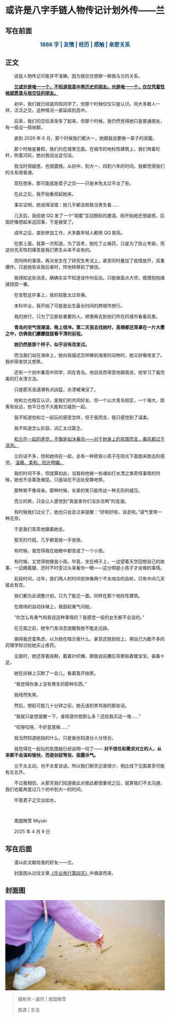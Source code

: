 # 或许是八字手链人物传记计划外传——兰

## 写在前面

<p style="color:#0f4c81; text-align:center; font-weight:bold; font-size:larger;">1886 字 | 友情 | 经历 | 感触 | 亲密关系</p>

## 正文

　　说是人物传记可能并不准确，因为我仅仅想聊一聊我与兰的关系。

　　<u>**兰或许是唯一一个，不知道我高中黑历史的朋友。也是唯一一个，仅仅凭着性格就愿意与我交往的朋友。**</u>

　　初中，我们就已经是同班同学了，但那个时候仅仅只是认识。同大多数人一样，泛泛之交。这种情况一直延续到高中。

　　后来，我们的交往渐渐多了起来，但那个时候，我仍然觉得她只是普通朋友，有一搭没一搭地聊。

　　直到 2020 年 6 月，那个时候我们都大一，她跟我说要做一辈子的闺蜜。

　　那个时候是暑假，我们约在城里见面。在城市的地标性建筑上，我们倚着栏杆，吹着河风，她对我说出这句话。

　　我当时很疑惑，也很震撼。从初中，到大一，四到六年的时间，我都觉得我们的关系很普通。

　　现在想来，那可能就是君子之交——只是未免太过平淡了些。

　　在此之后，我开始重视起她来。

　　事实证明，她说得没错：她几乎都没把我当男生看……

　　几天后，我给她 QQ 发了一个“闺蜜”互动图标的邀请。刚开始她还很疑惑，后面好像想起来这回事，于是接受了。

　　成年之后，直到参加工作，大多数年轻人都用 QQ 联系。

　　在那上面，我第一次知道，为了高考，她吃了止痛药，只是为了防止考砸。而这份先天性的痛苦是我们男生从来不会有的。

　　而同样的事情，再次发生在了研究生考试上，甚至同时叠加了疫情放开，双重爆炸。只是她告诉我后者时，阵地转移到了微信。

　　我得知这些消息，确确实实不知道该作何反应。只能做面点大师，摸摸抱抱揉揉捏捏一番。

　　在安慰这件事上，我的技能太过贫瘠。

　　本科毕业，我开始了可能是此生最长时间的跨城市旅行。

　　我的旅行，只为了见那些重要的人。顺便再去到他们所在的城市看看风景。

　　**青岛的空气很潮湿，晚上很冷。第二天我去找她时，高楼都还笼罩在一片大雾之中，仿佛我们朦朦胧胧看不清的前程。**

　　**她仍然是那个样子，似乎没有改变过。**

　　而当我们站在海岸上，她向我描述怎样解剖海里的动物时，她又好像改变了。我听得发怵又想笑。

　　还有一个初中兼高中同学，同在青岛。他自信而得意地跟我说，他学习了最完美的打水漂方法。

　　只是那天涨退潮有点凶猛，水漂被淹没了。

　　他和兰也相互认识，是我们的共同好友。但一个山大青岛校区，一个海大，距离有些远，他平日也不大能和兰碰到一起。

　　我不知道他和兰一起玩的感受怎样，但于我而言，我只感觉到了温柔。

　　我不知道怎么形容，词汇太过匮乏。

　　<u>和兰在一起的感觉，不像是如沐春风——对于她身上的氛围而言，春风都过于凛冽。</u>

　　兰的话不多，但和她待在一起，总有一种旁观小孩子在阳光下面跑来跑去的感觉。 <u>温暖、柔和、阳光明媚。</u>

　　我的时间不多，但就算如此，当我和他做一些诸如打水漂之类奇怪事情的时候，她也不会着急催促。只是站在不远处安静地笑。

　　那种笑不像母亲。那种时候，长辈的笑只能传达一种无形的威压。

　　而兰的笑，只会让人感觉到“真是拿你们没办法啊”的宠溺。

　　有时候我们过分了，她也只会走过来提醒：“好啦好啦，该走啦。”语气里带一种无奈。

　　于是我们乖乖地跟着她走。

　　那天的行程，几乎都是她一手安排。

　　有时候，我觉得我在她眼中都变成了一个小孩。

　　有时候，又觉得她像是小孩。毕竟，坐在椅子上，一边望着天空回想自己的故事，一边踢着腿，还时不时歪过头来看你一眼——这分明是小孩子才会做的事情。

　　前段时间，过年，我们两人的时间安排像两个不太啮合的齿轮，只有中间几天彼此有空。

　　我们都为此调整计划。只为了能见一面。同样在那个地标性建筑。

　　在商场的自动扶梯上，我鼓起勇气问她。

　　“你怎么有勇气和我说这种事情的？我感觉一般的女生都不会说的。”

　　在见面之前，她专门发消息提醒我她不能走远路。

　　搞得我还蛮焦虑，以为她在暗示我什么，甚至还跑到街上，用自己为数不多的药理学知识给她买止疼药。

　　见面时，她还穿着拖鞋，戴着针织帽，跟我说前腰后背都贴着暖宝宝。装备十足。

　　她在扶梯上沉默了一会儿，看着我开始笑。

　　“我觉得你身上没有男生的那种东西。”

　　我哑然失笑。

　　然后，想起可能几十分钟之前，她无语到笑骂我的那些话。

　　“我就只是想提醒一下，谁知道你想那么多？还给我买这一堆……”

　　“哎呀哎呀，不好意思嘛……”

　　我当然知道她指的什么，只是我也知道分人分场合。

　　我觉得在一起玩的氛围就已经说明一切了—— **对不信任和需求对立的人，从来都不会温和愉快，而是剑拔弩张、面露杀气。**

　　兰不太主动，也不太爱说话。所以我们聊天记录很少，相比线下见面甚至可能有五五开。

　　不过我相信，从那天我们知道彼此对彼此都很重视之后，就算我们不太沟通，我们也能再度过几个初中到大一的时间。

　　毕竟君子之交淡如水。

<br />

　　南国微雪 Miyuki

　　2025 年 4 月 9 日

## 写在后面

　　谨以此文献给我的好友——兰。

　　封面图从过往文章[《毕业旅行第四天》](https://mp.weixin.qq.com/s?__biz=Mzg5NTcwNjA4Nw==&mid=2247487076&idx=1&sn=c1b855d4c94f682e250bf6bcf6d9361c&scene=21#wechat_redirect)中摘录而来。

## 封面图

![](https://raw.githubusercontent.com/TinySnow/GithubImageHosting/main/blog/articles/literature/photo_2023-06-05_20-11-47.jpg)

> 摄影师・画师 | 南国微雪
>
> 图源 | 生活